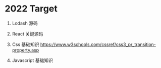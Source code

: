 2022 Target
==

1. Lodash 源码
2. React 关键源码
3. Css 基础知识
    https://www.w3schools.com/cssref/css3_pr_transition-property.asp
    

4. Javascript 基础知识



